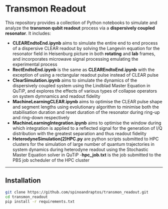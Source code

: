 # Transmon Readout

This repository provides a collection of Python notebooks to simulate and analyze the **transmon qubit readout** process via a **dispersively coupled resonator**. It includes:

- **CLEAREndtoEnd.ipynb** aims to simulate the entire end to end process of a dispersive CLEAR readout by solving the Langevin equation for the resonator field in Heisenburg picture in both **rotating** and **lab** frames, and incorporates microwave signal processing emulating the experimental process 
- **RectEndtoEnd.ipynb** is the same as **CLEAREndtoEnd.ipynb** with the exception of using a rectangular readout pulse instead of CLEAR pulse
- **ClearSimulation.ipynb** aims to simulate the dynamics of the dispersively coupled system using the Lindblad Master Equation in QuTiP, and explores the effects of various types of collapse operators on system dymnamics and readout fidelity
- **MachineLearningCLEAR.ipynb** aims to optimise the CLEAR pulse shape and segment lengths using evolutionary algorithm to minimise both the stabilisation duration and reset duration of the resonator during ring-up and ring-down respectively
- **MachineLearningIntegration.ipynb** aims to optimise the window during which integration is applied to a reflected signal for the generation of I/Q distribution with the greatest separation and thus readout fidelity 
- **HeterodyneSimulation(2)HPC.py** are python scripts submitted to HPC clusters for the simulation of large number of quantum trajectories in system dynamics during heterodyne readout using the Stochastic Master Equation solver in QuTiP 
-**hpc_job.txt** is the job submitted to the PBS job scheduler of the HPC cluster
---

## Installation

```bash
git clone https://github.com/spinoandraptos/transmon_readout.git
cd transmon_readout
pip install -r requirements.txt
